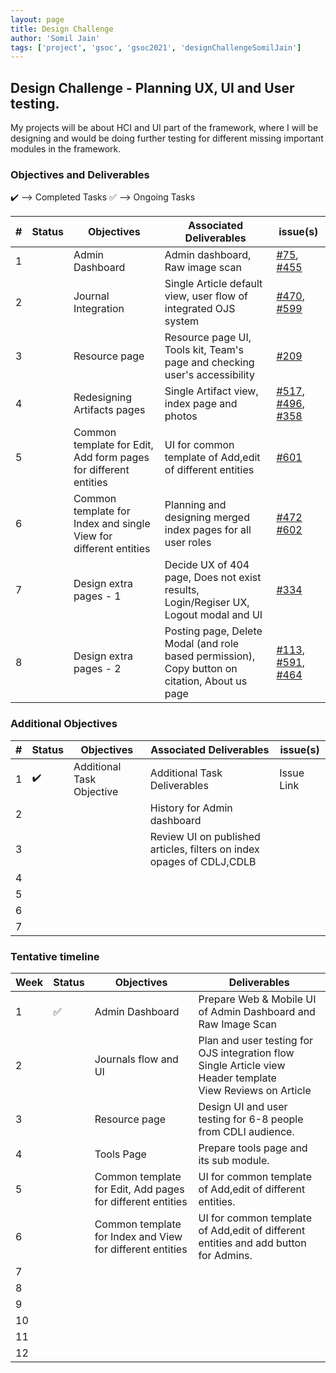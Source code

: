 ```yaml
---
layout: page
title: Design Challenge
author: 'Somil Jain'
tags: ['project', 'gsoc', 'gsoc2021', 'designChallengeSomilJain']
---
```


## Design Challenge - Planning UX, UI and User testing.

My projects will be about HCI and UI part of the framework, where I will be designing and would be doing further testing for different missing important modules in the framework.

### Objectives and Deliverables

:heavy_check_mark: --> Completed Tasks
:white_check_mark: --> Ongoing Tasks

| \# | Status  | Objectives                    | Associated Deliverables         | issue(s) |
| --- | --- | ----------------------------- | ---------------------------------------------- | -------- |
| 1 ||  Admin Dashboard | Admin dashboard, Raw image scan | [#75](https://gitlab.com/cdli/framework/-/issues/75), [#455](https://gitlab.com/cdli/framework/-/issues/455)  |
| 2 ||  Journal Integration | Single Article default view, user flow of integrated OJS system | [#470](https://gitlab.com/cdli/framework/-/issues/470), [#599](https://gitlab.com/cdli/framework/-/issues/599) |
| 3 ||  Resource page | Resource page UI, Tools kit, Team's page and checking user's accessibility | [#209](https://gitlab.com/cdli/framework/-/issues/209)|
| 4 ||  Redesigning Artifacts pages | Single Artifact view, index page and photos  | [#517](https://gitlab.com/cdli/framework/-/issues/517), [#496](https://gitlab.com/cdli/framework/-/issues/496), [#358](https://gitlab.com/cdli/framework/-/issues/358)  |
| 5 ||  Common template for Edit, Add form pages for different entities | UI for common template of Add,edit of different entities | [#601](https://gitlab.com/cdli/framework/-/issues/602) |
| 6 ||  Common template for Index and single View for different entities| Planning and designing merged index pages for all user roles | [#472](https://gitlab.com/cdli/framework/-/issues/472)  [#602](https://gitlab.com/cdli/framework/-/issues/602) |
| 7 ||  Design extra pages - 1  | Decide UX of 404 page, Does not exist results, Login/Regiser UX, Logout modal and UI |  [#334](https://gitlab.com/cdli/framework/-/issues/334) |
| 8 ||  Design extra pages - 2 | Posting page, Delete Modal (and role based permission), Copy button on citation, About us page |  [#113](https://gitlab.com/cdli/framework/-/issues/113), [#591](https://gitlab.com/cdli/framework/-/issues/591), [#464](https://gitlab.com/cdli/framework/-/issues/464) |



### Additional Objectives

| \# | Status  | Objectives         | Associated Deliverables                                             | issue(s) |
| --- | --- | ------------------ | ------------------------------------------------------------------- | -------- |
| 1 | :heavy_check_mark: | Additional Task Objective  | Additional Task Deliverables | Issue Link        |
| 2 |  |   | History for Admin dashboard |  |
| 3 |  |   |Review UI on published articles, filters on index opages of CDLJ,CDLB  |  |
| 4 |  |   |  |  |
| 5 |  |   |  |  |
| 6 |  |   |  |  |
| 7 |  |   |  |  |


### Tentative timeline  

| Week | Status | Objectives | Deliverables |
|---|---|---|---|
|1| :white_check_mark:|  Admin Dashboard |   Prepare Web & Mobile UI of Admin Dashboard and Raw Image Scan  |
|2| |  Journals flow and UI |   Plan and user testing for OJS integration flow  <br>  Single Article view Header template <br> View Reviews on Article  |
|3| |  Resource page |   Design UI and user testing for 6-8 people from CDLI audience.   | 
|4| |  Tools Page |   Prepare tools page and its sub module.  | 
|5| |  Common template for Edit, Add pages for different entities |  UI for common template of Add,edit of different entities.  |  
|6| |  Common template for Index and View for different entities |  UI for common template of Add,edit of different entities and add button for Admins.  |  
|7| | | |
|8| | | |
|9| | | |
|10| | | |
|11| | | |
|12| | | |
 





